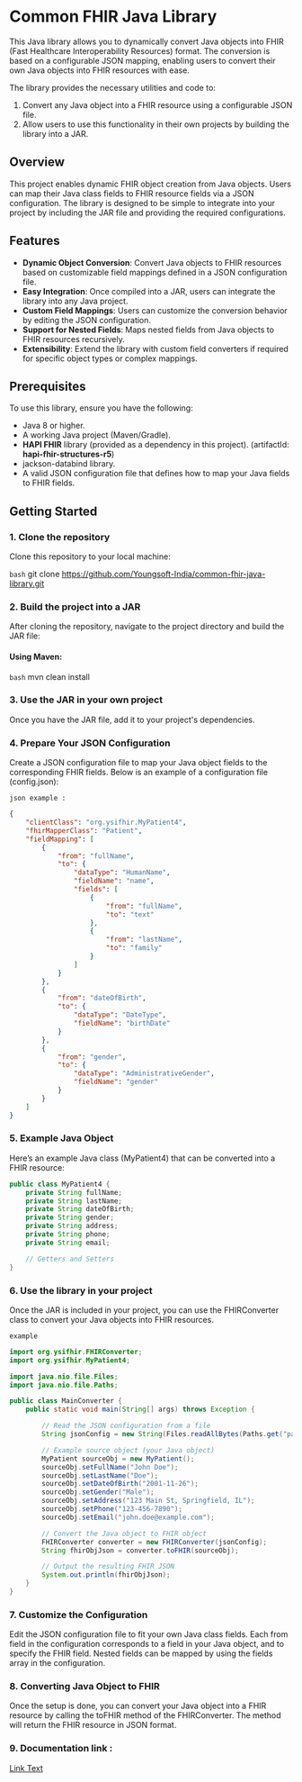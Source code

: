 # Common FHIR Java Library

This Java library allows you to dynamically convert Java objects into FHIR (Fast Healthcare Interoperability Resources) format. The conversion is based on a configurable JSON mapping, enabling users to convert their own Java objects into FHIR resources with ease.

The library provides the necessary utilities and code to:
1. Convert any Java object into a FHIR resource using a configurable JSON file.
2. Allow users to use this functionality in their own projects by building the library into a JAR.

## Overview

This project enables dynamic FHIR object creation from Java objects. Users can map their Java class fields to FHIR resource fields via a JSON configuration. The library is designed to be simple to integrate into your project by including the JAR file and providing the required configurations.

## Features

- **Dynamic Object Conversion**: Convert Java objects to FHIR resources based on customizable field mappings defined in a JSON configuration file.
- **Easy Integration**: Once compiled into a JAR, users can integrate the library into any Java project.
- **Custom Field Mappings**: Users can customize the conversion behavior by editing the JSON configuration.
- **Support for Nested Fields**: Maps nested fields from Java objects to FHIR resources recursively.
- **Extensibility**: Extend the library with custom field converters if required for specific object types or complex mappings.

## Prerequisites

To use this library, ensure you have the following:

- Java 8 or higher.
- A working Java project (Maven/Gradle).
- **HAPI FHIR** library (provided as a dependency in this project).  (artifactId: **hapi-fhir-structures-r5**)
- jackson-databind library.
- A valid JSON configuration file that defines how to map your Java fields to FHIR fields.

## Getting Started

### 1. Clone the repository

Clone this repository to your local machine:

```bash```
git clone https://github.com/Youngsoft-India/common-fhir-java-library.git

### 2. Build the project into a JAR

After cloning the repository, navigate to the project directory and build the JAR file:

#### Using Maven:

```bash```
mvn clean install

### 3. Use the JAR in your own project

Once you have the JAR file, add it to your project's dependencies.

### 4. Prepare Your JSON Configuration

Create a JSON configuration file to map your Java object fields to the corresponding FHIR fields. Below is an example of a configuration file (config.json):

```json example : ```

```json
{
    "clientClass": "org.ysifhir.MyPatient4",
    "fhirMapperClass": "Patient",
    "fieldMapping": [
        {
            "from": "fullName",
            "to": {
                "dataType": "HumanName",
                "fieldName": "name",
                "fields": [
                    {
                        "from": "fullName",
                        "to": "text"
                    },
                    {
                        "from": "lastName",
                        "to": "family"
                    }
                ]
            }
        },
        {
            "from": "dateOfBirth",
            "to": {
                "dataType": "DateType",
                "fieldName": "birthDate"
            }
        },
        {
            "from": "gender",
            "to": {
                "dataType": "AdministrativeGender",
                "fieldName": "gender"
            }
        }
    ]
}
```

### 5. Example Java Object

Here’s an example Java class (MyPatient4) that can be converted into a FHIR resource:

```java
public class MyPatient4 {
    private String fullName;
    private String lastName;
    private String dateOfBirth;
    private String gender;
    private String address;
    private String phone;
    private String email;

    // Getters and Setters
}
```

### 6. Use the library in your project

Once the JAR is included in your project, you can use the FHIRConverter class to convert your Java objects into FHIR resources.

```example```

```java
import org.ysifhir.FHIRConverter;
import org.ysifhir.MyPatient4;

import java.nio.file.Files;
import java.nio.file.Paths;

public class MainConverter {
    public static void main(String[] args) throws Exception {

        // Read the JSON configuration from a file
        String jsonConfig = new String(Files.readAllBytes(Paths.get("path_to_your_config_file.json")));

        // Example source object (your Java object)
        MyPatient sourceObj = new MyPatient();
        sourceObj.setFullName("John Doe");
        sourceObj.setLastName("Doe");
        sourceObj.setDateOfBirth("2001-11-26");
        sourceObj.setGender("Male");
        sourceObj.setAddress("123 Main St, Springfield, IL");
        sourceObj.setPhone("123-456-7890");
        sourceObj.setEmail("john.doe@example.com");

        // Convert the Java object to FHIR object
        FHIRConverter converter = new FHIRConverter(jsonConfig);
        String fhirObjJson = converter.toFHIR(sourceObj);

        // Output the resulting FHIR JSON
        System.out.println(fhirObjJson);
    }
}
```

### 7. Customize the Configuration

Edit the JSON configuration file to fit your own Java class fields. Each from field in the configuration corresponds to a field in your Java object, and to specify the FHIR field. Nested fields can be mapped by using the fields array in the configuration.

### 8. Converting Java Object to FHIR

Once the setup is done, you can convert your Java object into a FHIR resource by calling the toFHIR method of the FHIRConverter. The method will return the FHIR resource in JSON format.

### 9. Documentation link : 
[Link Text](https://docs.google.com/document/d/1gygV8kkMBjwDhr1UVIjw7xUrdSlVKpJuYLZAbNQ_Guo/edit?usp=sharing)
